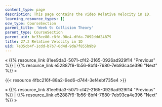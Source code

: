 ```yaml
---
content_type: page
description: This page contains the video Relative Velocity in 1D.
learning_resource_types: []
ocw_type: CourseSection
parent_title: 'Week 9: Collision Theory'
parent_type: CourseSection
parent_uid: bc33ee80-c8fd-90e4-dfda-7092ddd24879
title: 27.2 Relative Velocity in 1D
uid: 7e35cb4f-1cdd-b7b7-0d4d-9da7f855b9b9
---
```


« {{% resource_link 81ee9da3-5071-cf42-2165-0926ad929f14 "Previous" %}} | {{% resource_link e52887f9-1b56-8bf4-7680-7eb93ca4e396 "Next" %}} »

{{< resource 4fbc216f-88a2-9ed6-d744-3ef4ebf735e4 >}}

« {{% resource_link 81ee9da3-5071-cf42-2165-0926ad929f14 "Previous" %}} | {{% resource_link e52887f9-1b56-8bf4-7680-7eb93ca4e396 "Next" %}} »
